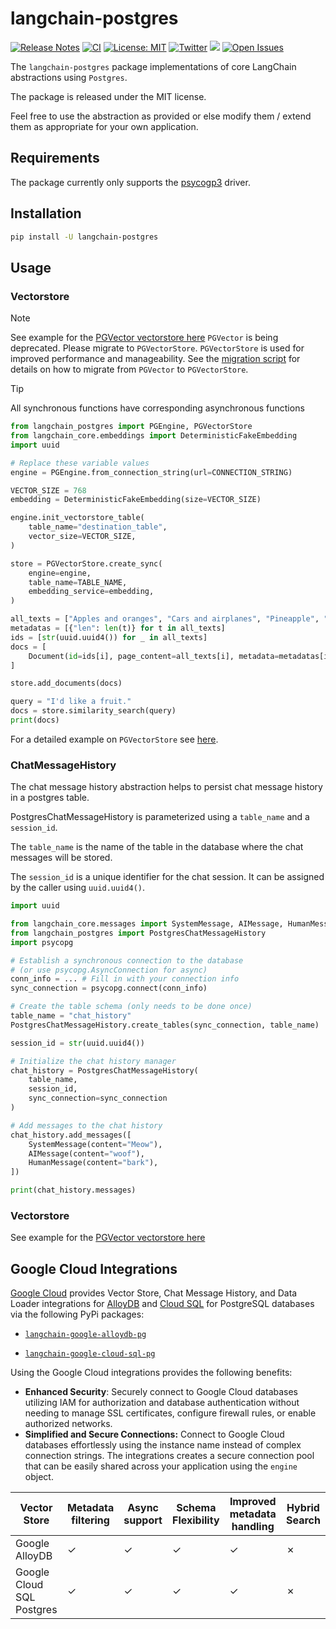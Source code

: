 # langchain-postgres

[![Release Notes](https://img.shields.io/github/release/langchain-ai/langchain-postgres)](https://github.com/langchain-ai/langchain-postgres/releases)
[![CI](https://github.com/langchain-ai/langchain-postgres/actions/workflows/ci.yml/badge.svg)](https://github.com/langchain-ai/langchain-postgres/actions/workflows/ci.yml)
[![License: MIT](https://img.shields.io/badge/License-MIT-yellow.svg)](https://opensource.org/licenses/MIT)
[![Twitter](https://img.shields.io/twitter/url/https/twitter.com/langchainai.svg?style=social&label=Follow%20%40LangChainAI)](https://twitter.com/langchainai)
[![](https://dcbadge.vercel.app/api/server/6adMQxSpJS?compact=true&style=flat)](https://discord.gg/6adMQxSpJS)
[![Open Issues](https://img.shields.io/github/issues-raw/langchain-ai/langchain-postgres)](https://github.com/langchain-ai/langchain-postgres/issues)

The `langchain-postgres` package implementations of core LangChain abstractions using `Postgres`.

The package is released under the MIT license.

Feel free to use the abstraction as provided or else modify them / extend them as appropriate for your own application.

## Requirements

The package currently only supports the [psycogp3](https://www.psycopg.org/psycopg3/) driver.

## Installation

```bash
pip install -U langchain-postgres
```

## Usage

### Vectorstore

> [!NOTE]
> See example for the [PGVector vectorstore here](https://github.com/langchain-ai/langchain-postgres/blob/main/examples/vectorstore.ipynb)
`PGVector` is being deprecated. Please migrate to `PGVectorStore`.
`PGVectorStore` is used for improved performance and manageability.
See the [migration script](https://github.com/langchain-ai/langchain-postgres/blob/main/examples/migrate_pgvector_to_pgvectorstore.ipynb) for details on how to migrate from `PGVector` to `PGVectorStore`.

> [!TIP]
> All synchronous functions have corresponding asynchronous functions

```python
from langchain_postgres import PGEngine, PGVectorStore
from langchain_core.embeddings import DeterministicFakeEmbedding
import uuid

# Replace these variable values
engine = PGEngine.from_connection_string(url=CONNECTION_STRING)

VECTOR_SIZE = 768
embedding = DeterministicFakeEmbedding(size=VECTOR_SIZE)

engine.init_vectorstore_table(
    table_name="destination_table",
    vector_size=VECTOR_SIZE,
)

store = PGVectorStore.create_sync(
    engine=engine,
    table_name=TABLE_NAME,
    embedding_service=embedding,
)

all_texts = ["Apples and oranges", "Cars and airplanes", "Pineapple", "Train", "Banana"]
metadatas = [{"len": len(t)} for t in all_texts]
ids = [str(uuid.uuid4()) for _ in all_texts]
docs = [
    Document(id=ids[i], page_content=all_texts[i], metadata=metadatas[i]) for i in range(len(all_texts))
]

store.add_documents(docs)

query = "I'd like a fruit."
docs = store.similarity_search(query)
print(docs)
```

For a detailed example on `PGVectorStore` see [here](https://github.com/langchain-ai/langchain-postgres/blob/main/examples/pg_vectorstore.ipynb).

### ChatMessageHistory

The chat message history abstraction helps to persist chat message history
in a postgres table.

PostgresChatMessageHistory is parameterized using a `table_name` and a `session_id`.

The `table_name` is the name of the table in the database where
the chat messages will be stored.

The `session_id` is a unique identifier for the chat session. It can be assigned
by the caller using `uuid.uuid4()`.

```python
import uuid

from langchain_core.messages import SystemMessage, AIMessage, HumanMessage
from langchain_postgres import PostgresChatMessageHistory
import psycopg

# Establish a synchronous connection to the database
# (or use psycopg.AsyncConnection for async)
conn_info = ... # Fill in with your connection info
sync_connection = psycopg.connect(conn_info)

# Create the table schema (only needs to be done once)
table_name = "chat_history"
PostgresChatMessageHistory.create_tables(sync_connection, table_name)

session_id = str(uuid.uuid4())

# Initialize the chat history manager
chat_history = PostgresChatMessageHistory(
    table_name,
    session_id,
    sync_connection=sync_connection
)

# Add messages to the chat history
chat_history.add_messages([
    SystemMessage(content="Meow"),
    AIMessage(content="woof"),
    HumanMessage(content="bark"),
])

print(chat_history.messages)
```

### Vectorstore

See example for the [PGVector vectorstore here](https://github.com/langchain-ai/langchain-postgres/blob/main/examples/vectorstore.ipynb)

## Google Cloud Integrations

[Google Cloud](https://python.langchain.com/docs/integrations/providers/google/) provides Vector Store, Chat Message History, and Data Loader integrations for [AlloyDB](https://cloud.google.com/alloydb) and [Cloud SQL](https://cloud.google.com/sql) for PostgreSQL databases via the following PyPi packages:

* [`langchain-google-alloydb-pg`](https://github.com/googleapis/langchain-google-alloydb-pg-python)

* [`langchain-google-cloud-sql-pg`](https://github.com/googleapis/langchain-google-cloud-sql-pg-python)

Using the Google Cloud integrations provides the following benefits:

- **Enhanced Security**: Securely connect to Google Cloud databases utilizing IAM for authorization and database authentication without needing to manage SSL certificates, configure firewall rules, or enable authorized networks.
- **Simplified and Secure Connections:** Connect to Google Cloud databases effortlessly using the instance name instead of complex connection strings. The integrations creates a secure connection pool that can be easily shared across your application using the `engine` object.

| Vector Store             | Metadata filtering | Async support  | Schema Flexibility | Improved metadata handling | Hybrid Search |
|--------------------------|--------------------|----------------|--------------------|----------------------------|---------------|
| Google AlloyDB           |          ✓         |        ✓       |         ✓          |             ✓              |       ✗       |
| Google Cloud SQL Postgres|          ✓         |        ✓       |         ✓          |             ✓              |       ✗       |

